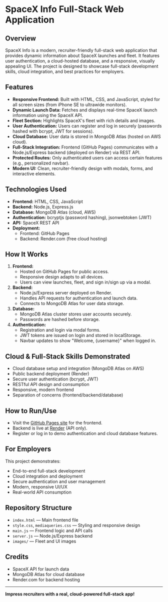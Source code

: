 # SpaceX Info Full-Stack Web Application

## Overview
SpaceX Info is a modern, recruiter-friendly full-stack web application that provides dynamic information about SpaceX launches and fleet. It features user authentication, a cloud-hosted database, and a responsive, visually appealing UI. The project is designed to showcase full-stack development skills, cloud integration, and best practices for employers.

## Features
- **Responsive Frontend:** Built with HTML, CSS, and JavaScript, styled for all screen sizes (from iPhone SE to ultrawide monitors).
- **Dynamic Launch Data:** Fetches and displays real-time SpaceX launch information using the SpaceX API.
- **Fleet Section:** Highlights SpaceX's fleet with rich details and images.
- **User Authentication:** Users can register and log in securely (passwords hashed with bcrypt, JWT for sessions).
- **Cloud Database:** User data is stored in MongoDB Atlas (hosted on AWS cloud).
- **Full-Stack Integration:** Frontend (GitHub Pages) communicates with a Node.js/Express backend (deployed on Render) via REST API.
- **Protected Routes:** Only authenticated users can access certain features (e.g., personalized navbar).
- **Modern UI:** Clean, recruiter-friendly design with modals, forms, and interactive elements.

## Technologies Used
- **Frontend:** HTML, CSS, JavaScript
- **Backend:** Node.js, Express.js
- **Database:** MongoDB Atlas (cloud, AWS)
- **Authentication:** bcryptjs (password hashing), jsonwebtoken (JWT)
- **API:** SpaceX REST API
- **Deployment:**
  - Frontend: GitHub Pages
  - Backend: Render.com (free cloud hosting)

## How It Works
1. **Frontend:**
   - Hosted on GitHub Pages for public access.
   - Responsive design adapts to all devices.
   - Users can view launches, fleet, and sign in/sign up via a modal.
2. **Backend:**
   - Node.js/Express server deployed on Render.
   - Handles API requests for authentication and launch data.
   - Connects to MongoDB Atlas for user data storage.
3. **Database:**
   - MongoDB Atlas cluster stores user accounts securely.
   - Passwords are hashed before storage.
4. **Authentication:**
   - Registration and login via modal forms.
   - JWT tokens are issued on login and stored in localStorage.
   - Navbar updates to show "Welcome, {username}" when logged in.

## Cloud & Full-Stack Skills Demonstrated
- Cloud database setup and integration (MongoDB Atlas on AWS)
- Public backend deployment (Render)
- Secure user authentication (bcrypt, JWT)
- RESTful API design and consumption
- Responsive, modern frontend
- Separation of concerns (frontend/backend/database)

## How to Run/Use
- Visit the [GitHub Pages site](YOUR_GITHUB_PAGES_URL) for the frontend.
- Backend is live at [Render](https://spacexinfo.onrender.com) (API only).
- Register or log in to demo authentication and cloud database features.

## For Employers
This project demonstrates:
- End-to-end full-stack development
- Cloud integration and deployment
- Secure authentication and user management
- Modern, responsive UI/UX
- Real-world API consumption

## Repository Structure
- `index.html` — Main frontend file
- `style.css`, `mediaqueries.css` — Styling and responsive design
- `main.js` — Frontend logic and API calls
- `server.js` — Node.js/Express backend
- `images/` — Fleet and UI images

## Credits
- SpaceX API for launch data
- MongoDB Atlas for cloud database
- Render.com for backend hosting

---
**Impress recruiters with a real, cloud-powered full-stack app!**
